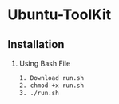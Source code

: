 # Ubuntu-ToolKit
## Installation 
1. Using Bash File
   ```bash
   1. Download run.sh
   2. chmod +x run.sh
   3. ./run.sh
